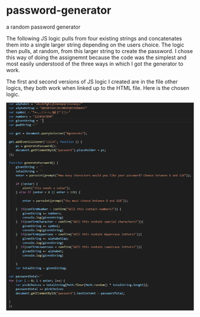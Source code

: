 # password-generator
a random password generator

The following JS logic pulls from four existing strings and concatenates them into a single larger string depending on the users choice. The logic then pulls, at random, from this larger string to create the password. I chose this way of doing the assignemnt because the code was the simplest and most easily understood of the three ways in which I got the generator to work. 

The first and second versions of JS logic I created are in the file other logics, they both work when linked up to the HTML file.
Here is the chosen logic. 

![](2020-04-05-08-05-21.png)